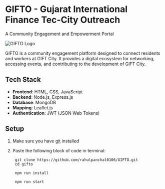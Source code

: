 # GIFTO - Gujarat International Finance Tec-City Outreach 
A Community Engagement and Empowerment Portal

![GIFTO Logo](path_to_logo.png) <!-- Add your logo here -->

GIFTO is a community engagement platform designed to connect residents and workers at GIFT City. It provides a digital ecosystem for networking, accessing events, and contributing to the development of GIFT City.

## Tech Stack

- **Frontend**: HTML, CSS, JavaScript
- **Backend**: Node.js, Express.js
- **Database**: MongoDB 
- **Mapping**: Leaflet.js 
- **Authentication**: JWT (JSON Web Tokens)

## Setup

1. Make sure you have [git](https://git-scm.com/downloads) installed 

2. Paste the following block of code in terminal:
   ```
    git clone https://github.com/rahulpanchal0106/GIFTO.git
    cd gifto
    
    npm run install
   
    npm run start

    ```

